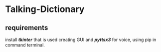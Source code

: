 # Talking-Dictionary

## requirements 
install ***tkinter*** that is used creating GUI and ***pyttsx3*** for voice, using pip in command terminal.
